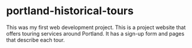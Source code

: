 # portland-historical-tours
 This was my first web development project. This is a project website that offers touring services around Portland. It has a sign-up form and pages that describe each tour.
